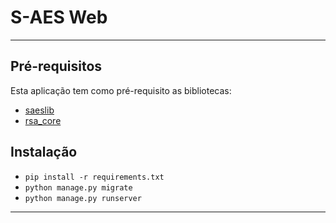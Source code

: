 # S-AES Web #
***

## Pré-requisitos ##

Esta aplicação tem como pré-requisito as bibliotecas:

* [saeslib](https://github.com/lopeslarissa/saeslib)
* [rsa_core](https://github.com/imarinheiro/rsa_core)

## Instalação ##

* ``` pip install -r requirements.txt ```
* ``` python manage.py migrate ```
* ``` python manage.py runserver ```

***

